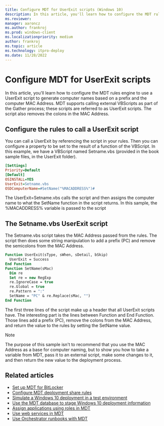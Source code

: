```yaml
---
title: Configure MDT for UserExit scripts (Windows 10)
description: In this article, you'll learn how to configure the MDT rules engine to use a UserExit script to generate computer names based on a prefix and the computer MAC Address.
ms.reviewer: 
manager: aaroncz
ms.author: frankroj
ms.prod: windows-client
ms.localizationpriority: medium
author: frankroj
ms.topic: article
ms.technology: itpro-deploy
ms.date: 11/28/2022
---
```


# Configure MDT for UserExit scripts

In this article, you'll learn how to configure the MDT rules engine to use a UserExit script to generate computer names based on a prefix and the computer MAC Address. MDT supports calling external VBScripts as part of the Gather process; these scripts are referred to as UserExit scripts. The script also removes the colons in the MAC Address.

## Configure the rules to call a UserExit script

You can call a UserExit by referencing the script in your rules. Then you can configure a property to be set to the result of a function of the VBScript. In this example, we have a VBScript named Setname.vbs (provided in the book sample files, in the UserExit folder).

```ini
[Settings]
Priority=Default
[Default]
OSINSTALL=YES
UserExit=Setname.vbs
OSDComputerName=#SetName("%MACADDRESS%")#
```

The UserExit=Setname.vbs calls the script and then assigns the computer name to what the SetName function in the script returns. In this sample, the %MACADDRESS% variable is passed to the script

## The Setname.vbs UserExit script

The Setname.vbs script takes the MAC Address passed from the rules. The script then does some string manipulation to add a prefix (PC) and remove the semicolons from the MAC Address.

```vb
Function UserExit(sType, sWhen, sDetail, bSkip) 
  UserExit = Success 
End Function 
Function SetName(sMac)
  Dim re
  Set re = new RegExp
  re.IgnoreCase = true
  re.Global = true
  re.Pattern = ":"
  SetName = "PC" & re.Replace(sMac, "")
End Function
```

The first three lines of the script make up a header that all UserExit scripts have. The interesting part is the lines between Function and End Function. Those lines add a prefix (PC), remove the colons from the MAC Address, and return the value to the rules by setting the SetName value.

> [!NOTE]
> The purpose of this sample isn't to recommend that you use the MAC Address as a base for computer naming, but to show you how to take a variable from MDT, pass it to an external script, make some changes to it, and then return the new value to the deployment process.

## Related articles

- [Set up MDT for BitLocker](set-up-mdt-for-bitlocker.md)
- [Configure MDT deployment share rules](configure-mdt-deployment-share-rules.md)
- [Simulate a Windows 10 deployment in a test environment](simulate-a-windows-10-deployment-in-a-test-environment.md)
- [Use the MDT database to stage Windows 10 deployment information](use-the-mdt-database-to-stage-windows-10-deployment-information.md)
- [Assign applications using roles in MDT](assign-applications-using-roles-in-mdt.md)
- [Use web services in MDT](use-web-services-in-mdt.md)
- [Use Orchestrator runbooks with MDT](use-orchestrator-runbooks-with-mdt.md)
